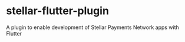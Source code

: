 # stellar-flutter-plugin
A plugin to enable development of Stellar Payments Network apps with Flutter
